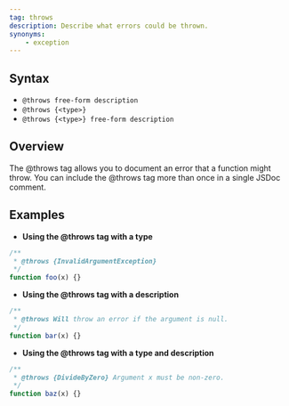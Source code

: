```yaml
---
tag: throws
description: Describe what errors could be thrown.
synonyms:
    - exception
---
```


## Syntax

+ `@throws free-form description`
+ `@throws {<type>}`
+ `@throws {<type>} free-form description`


## Overview

The @throws tag allows you to document an error that a function might throw. You can include the
@throws tag more than once in a single JSDoc comment.


## Examples

* **Using the @throws tag with a type**

```js
/**
 * @throws {InvalidArgumentException}
 */
function foo(x) {}
```


* **Using the @throws tag with a description**

```js
/**
 * @throws Will throw an error if the argument is null.
 */
function bar(x) {}
```


* **Using the @throws tag with a type and description**

```js
/**
 * @throws {DivideByZero} Argument x must be non-zero.
 */
function baz(x) {}
```

